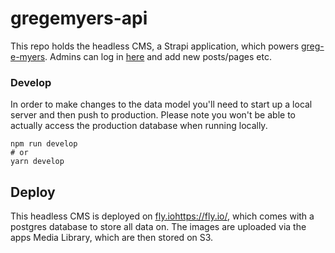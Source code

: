 # gregemyers-api

This repo holds the headless CMS, a Strapi application, which powers  [greg-e-myers](https://github.com/tkgnm/greg-e-myers). Admins can log in [here](https://gregemyers-api-fly.fly.dev/admin) and add new posts/pages etc. 

### Develop

In order to make changes to the data model you'll need to start up a local server and then push to production. Please note you won't be able to actually access the production database when  running locally.

```
npm run develop
# or
yarn develop
```

## Deploy

This headless CMS is deployed on [fly.io](https://fly.io/)https://fly.io/, which comes with a postgres database to store all data on. The images are uploaded via the apps Media Library, which are then stored on S3.
